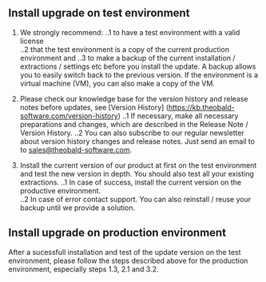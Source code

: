 ## Install upgrade on test environment
1. We strongly recommend:
..1 to have a test environment with a valid license  
..2 that the test environment is a copy of the current production environment and
..3 to make a backup of the current installation / extractions / settings etc before you install the update. A backup allows you to easily switch back to the previous version. If the environment is a virtual machine (VM), you can also make a copy of the VM. 


2. Please check our knowledge base for the version history and release notes before updates, see [Version History] (https://kb.theobald-software.com/version-history)
..1 If necessary, make all necessary preparations and changes, which are described in the Release Note / Version History.
..2 You can also subscribe to our regular newsletter about version history changes and release notes. Just send an email to to sales@theobald-software.com. 

3. Install the current version of our product at first on the test environment and test the new version in depth. You should also test all your existing extractions. 
..1 In case of success, install the current version on the productive environment.   
..2 In case of error contact support. You can also reinstall / reuse your backup until we provide a solution.

## Install upgrade on production environment

After a sucessfull installation and test of the update version on the test environment, please follow the steps described above for the production environment, especially steps 1.3,  2.1 and 3.2.